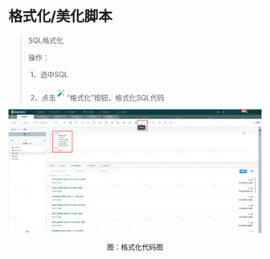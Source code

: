 # 格式化/美化脚本

> SQL格式化
>
> 操作：
>
> ​  1、选中SQL
>
> ​  2、点击![image-20201201145630934](./img/format.png)“格式化”按钮，格式化SQL代码

![格式化/美化脚本](./img/format1.png)

<center>图：格式化代码图</center>




